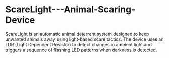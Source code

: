 # ScareLight---Animal-Scaring-Device
ScareLight is an automatic animal deterrent system designed to keep unwanted animals away using light-based scare tactics. The device uses an LDR (Light Dependent Resistor) to detect changes in ambient light and triggers a sequence of flashing LED patterns when darkness is detected. 
